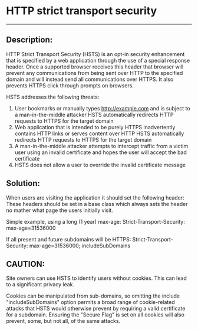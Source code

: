# HTTP strict transport security
-------

## Description:

HTTP Strict Transport Security (HSTS) is an opt-in security enhancement that is specified
by a web application through the use of a special response header. Once a supported browser
receives this header that browser will prevent any communications from being sent over
HTTP to the specified domain and will instead send all communications over HTTPS. It also
prevents HTTPS click through prompts on browsers. 

HSTS addresses the following threats:

1. User bookmarks or manually types http://example.com and is subject to a man-in-the-middle attacker
   HSTS automatically redirects HTTP requests to HTTPS for the target domain
2. Web application that is intended to be purely HTTPS inadvertently contains HTTP links or serves content over HTTP
   HSTS automatically redirects HTTP requests to HTTPS for the target domain
3. A man-in-the-middle attacker attempts to intercept traffic from a victim user using an invalid certificate and 
   hopes the user will accept the bad certificate
4. HSTS does not allow a user to override the invalid certificate message

## Solution:

When users are visiting the application it should set the following header:
These headers should be set in a base class which always sets the header no mather what
page the users initially visit.

Simple example, using a long (1 year) max-age:
    Strict-Transport-Security: max-age=31536000

If all present and future subdomains will be HTTPS:
    Strict-Transport-Security: max-age=31536000; includeSubDomains

## CAUTION: 
Site owners can use HSTS to identify users without cookies. This can lead to a significant
privacy leak.

Cookies can be manipulated from sub-domains, so omitting the include "includeSubDomains"
option permits a broad range of cookie-related attacks that HSTS would otherwise prevent
by requiring a valid certificate for a subdomain. Ensuring the "Secure Flag" is set on all
cookies will also prevent, some, but not all, of the same attacks.

